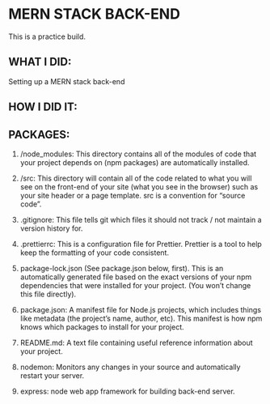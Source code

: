 # MERN STACK BACK-END

This is a practice build.

## WHAT I DID:

Setting up a MERN stack back-end

## HOW I DID IT:

## PACKAGES:

1. /node_modules: This directory contains all of the modules of code that your project depends on (npm packages) are automatically installed.

2. /src: This directory will contain all of the code related to what you will see on the front-end of your site (what you see in the browser) such as your site header or a page template. src is a convention for “source code”.

3. .gitignore: This file tells git which files it should not track / not maintain a version history for.

4. .prettierrc: This is a configuration file for Prettier. Prettier is a tool to help keep the formatting of your code consistent.

5. package-lock.json (See package.json below, first). This is an automatically generated file based on the exact versions of your npm dependencies that were installed for your project. (You won’t change this file directly).

6. package.json: A manifest file for Node.js projects, which includes things like metadata (the project’s name, author, etc). This manifest is how npm knows which packages to install for your project.

7. README.md: A text file containing useful reference information about your project.

8. nodemon: Monitors any changes in your source and automatically restart your server.

9. express: node web app framework for building back-end server.





